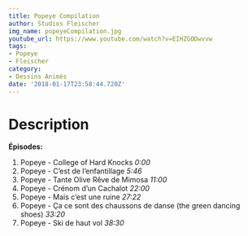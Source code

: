 ```yaml
---
title: Popeye Compilation
author: Studios Fleischer
img_name: popeyeCompilation.jpg
youtube_url: https://www.youtube.com/watch?v=EIHZGODwvvw
tags:
- Popeye
- Fleischer
category:
- Dessins Animés
date: '2018-01-17T23:58:44.720Z'
---
```


# Description

**Épisodes:**

1. Popeye - College of Hard Knocks *0:00*
2. Popeye - C’est de l’enfantillage *5:46*
3. Popeye - Tante Olive Rêve de Mimosa *11:00*
4. Popeye - Crénom d’un Cachalot *22:00*
5. Popeye - Mais c’est une ruine *27:22*
6. Popeye - Ça ce sont des chaussons de danse (the green dancing shoes) *33:20*
7. Popeye - Ski de haut vol *38:30*

